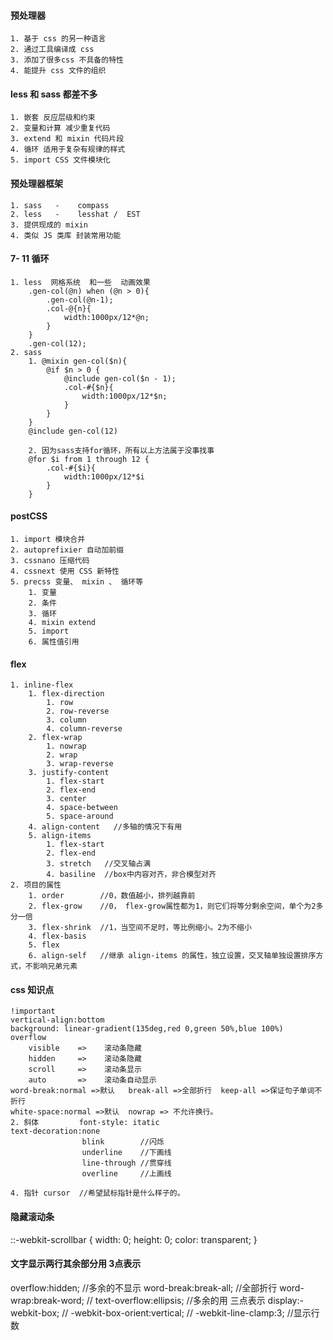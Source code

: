 #### 预处理器
```
1. 基于 css 的另一种语言
2. 通过工具编译成 css 
3. 添加了很多css 不具备的特性
4. 能提升 css 文件的组织
```
#### less 和 sass 都差不多
```
1. 嵌套 反应层级和约束
2. 变量和计算 减少重复代码
3. extend 和 mixin 代码片段
4. 循环 适用于复杂有规律的样式
5. import CSS 文件模块化
```

#### 预处理器框架
```
1. sass   -    compass
2. less   -    lesshat /  EST
3. 提供现成的 mixin
4. 类似 JS 类库 封装常用功能
```
####    7- 11 循环
```
1. less  网格系统  和一些  动画效果
    .gen-col(@n) when (@n > 0){
        .gen-col(@n-1);
        .col-@{n}{
            width:1000px/12*@n;
        }
    }
    .gen-col(12);
2. sass
    1. @mixin gen-col($n){
        @if $n > 0 {
            @include gen-col($n - 1);
            .col-#{$n}{
                width:1000px/12*$n;
            }
        }
    }
    @include gen-col(12)

    2. 因为sass支持for循环，所有以上方法属于没事找事
    @for $i from 1 through 12 {
        .col-#{$i}{
            width:1000px/12*$i
        }
    }
```

#### postCSS
```
1. import 模块合并
2. autoprefixier 自动加前缀
3. cssnano 压缩代码
4. cssnext 使用 CSS 新特性
5. precss 变量、 mixin 、 循环等
    1. 变量
    2. 条件
    3. 循环
    4. mixin extend
    5. import
    6. 属性值引用
```
#### flex
```
1. inline-flex
    1. flex-direction
        1. row
        2. row-reverse
        3. column
        4. column-reverse
    2. flex-wrap
        1. nowrap
        2. wrap
        3. wrap-reverse
    3. justify-content
        1. flex-start
        2. flex-end
        3. center
        4. space-between
        5. space-around
    4. align-content   //多轴的情况下有用
    5. align-items
        1. flex-start
        2. flex-end
        3. stretch   //交叉轴占满
        4. basiline  //box中内容对齐，非合模型对齐
2. 项目的属性
    1. order        //0，数值越小，排列越靠前
    2. flex-grow    //0， flex-grow属性都为1，则它们将等分剩余空间，单个为2多分一倍
    3. flex-shrink  //1，当空间不足时，等比例缩小。2为不缩小
    4. flex-basis    
    5. flex
    6. align-self   //继承 align-items 的属性，独立设置，交叉轴单独设置排序方式，不影响兄弟元素
```
#### css 知识点
```
!important
vertical-align:bottom
background: linear-gradient(135deg,red 0,green 50%,blue 100%) 
overflow
    visible    =>    滚动条隐藏
    hidden     =>    滚动条隐藏
    scroll     =>    滚动条显示
    auto       =>    滚动条自动显示
word-break:normal =>默认   break-all =>全部折行  keep-all =>保证句子单词不折行
white-space:normal =>默认  nowrap => 不允许换行。
2. 斜体         font-style: itatic
text-decoration:none
                blink        //闪烁
                underline    //下画线
                line-through //贯穿线
                overline     //上画线

4. 指针 cursor  //希望鼠标指针是什么样子的。
```
#### 隐藏滚动条
::-webkit-scrollbar {
  width: 0;
  height: 0;
  color: transparent;
}

#### 文字显示两行其余部分用 3点表示
overflow:hidden;           //多余的不显示
word-break:break-all;     //全部折行
word-wrap:break-word;    //
text-overflow:ellipsis; //多余的用 三点表示
display:-webkit-box;            //
-webkit-box-orient:vertical;   //
-webkit-line-clamp:3;         //显示行数

